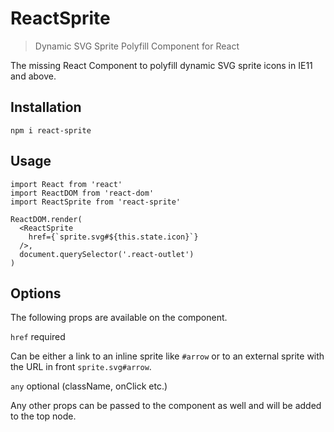 # ReactSprite

> Dynamic SVG Sprite Polyfill Component for React

The missing React Component to polyfill dynamic SVG sprite icons in IE11 and above.

## Installation

```
npm i react-sprite
```

## Usage

```
import React from 'react'
import ReactDOM from 'react-dom'
import ReactSprite from 'react-sprite'

ReactDOM.render(
  <ReactSprite
    href={`sprite.svg#${this.state.icon}`}
  />,
  document.querySelector('.react-outlet')
)
```

## Options

The following props are available on the component.

`href` required

Can be either a link to an inline sprite like `#arrow` or to an external sprite
with the URL in front `sprite.svg#arrow`.

`any` optional (className, onClick etc.)

Any other props can be passed to the component as well and will be added to the
top node.
